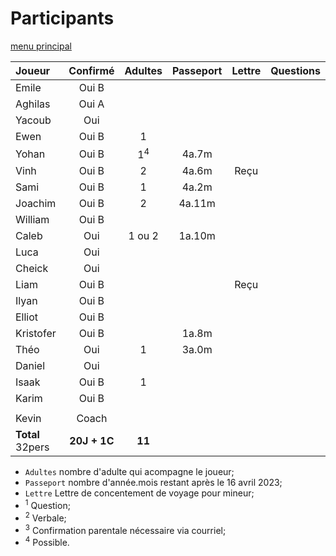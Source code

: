 # Participants

[menu principal](./readme.md)

Joueur | Confirmé | Adultes | Passeport | Lettre | Questions
:--- | :---: | :---: | :---: | :---: | :---
Emile | Oui B |        | | |
Aghilas | Oui A |  | | |
Yacoub | Oui |   |  |  |
Ewen | Oui B | 1 |  |  |
Yohan | Oui B | 1<sup>4</sup> | 4a.7m | |
Vinh | Oui B | 2 | 4a.6m | Reçu |
Sami | Oui B | 1 | 4a.2m | |
Joachim | Oui B | 2 | 4a.11m | |
William | Oui B |   |  |  |
Caleb | Oui | 1 ou 2 | 1a.10m |  |
Luca | Oui |  |  |  |
Cheick | Oui |   |  | |
Liam | Oui B |  | | Reçu |
Ilyan | Oui B |  | | |
Elliot | Oui B |  |  |  |
Kristofer | Oui B |  | 1a.8m |  |
Théo | Oui | 1 | 3a.0m |  |
Daniel | Oui |  |  |  |
Isaak | Oui B | 1 |  |  |
Karim | Oui B |  |  |  |
   |  |   |  |  | 
Kevin | Coach      |       |  |  |
**Total** 32pers   |   **20J + 1C**   |  **11**   |  |  |

- `Adultes` nombre d'adulte qui acompagne le joueur;
- `Passeport` nombre d'année.mois restant après le 16 avril 2023;
- `Lettre` Lettre de concentement de voyage pour mineur; 
- <sup>1</sup> Question;
- <sup>2</sup> Verbale;
- <sup>3</sup> Confirmation parentale nécessaire via courriel;
- <sup>4</sup> Possible.
